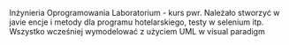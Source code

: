Inżynieria Oprogramowania Laboratorium - kurs pwr. Należało stworzyć w javie encje i metody dla programu hotelarskiego, testy w selenium itp. Wszystko wcześniej wymodelować z użyciem UML w visual paradigm
